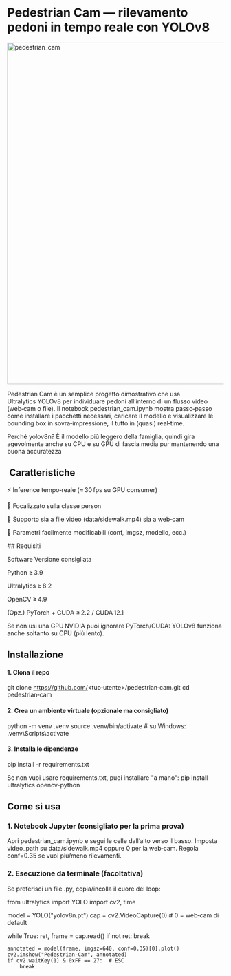 # Pedestrian Cam — rilevamento pedoni in tempo reale con YOLOv8

<img width="794" alt="pedestrian_cam" src="https://github.com/user-attachments/assets/10c67db9-6be7-48cb-b7b9-c4a15f60a925" />

Pedestrian Cam è un semplice progetto dimostrativo che usa Ultralytics YOLOv8 per individuare pedoni all’interno di un flusso video (web‑cam o file). Il notebook pedestrian_cam.ipynb mostra passo‑passo come installare i pacchetti necessari, caricare il modello e visualizzare le bounding box in sovra‑impressione, il tutto in (quasi) real‑time.

Perché yolov8n? È il modello più leggero della famiglia, quindi gira agevolmente anche su CPU e su GPU di fascia media pur mantenendo una buona accuratezza

##  Caratteristiche

⚡️ Inference tempo‑reale (≈ 30 fps su GPU consumer)

👣 Focalizzato sulla classe person

🎥 Supporto sia a file video (data/sidewalk.mp4) sia a web‑cam

🔧 Parametri facilmente modificabili (conf, imgsz, modello, ecc.)

## Requisiti

Software Versione consigliata

Python ≥ 3.9

Ultralytics ≥ 8.2

OpenCV ≥ 4.9

(Opz.) PyTorch + CUDA ≥ 2.2 / CUDA 12.1

Se non usi una GPU NVIDIA puoi ignorare PyTorch/CUDA: YOLOv8 funziona anche soltanto su CPU (più lento).

## Installazione
#### 1. Clona il repo
git clone https://github.com/<tuo‑utente>/pedestrian‑cam.git
cd pedestrian‑cam

#### 2. Crea un ambiente virtuale (opzionale ma consigliato)
python -m venv .venv
source .venv/bin/activate   # su Windows: .venv\Scripts\activate

#### 3. Installa le dipendenze
pip install -r requirements.txt

Se non vuoi usare requirements.txt, puoi installare "a mano":
pip install ultralytics opencv-python

## Come si usa
### 1. Notebook Jupyter (consigliato per la prima prova)
Apri pedestrian_cam.ipynb e segui le celle dall’alto verso il basso.
Imposta video_path su data/sidewalk.mp4 oppure 0 per la web‑cam.
Regola conf=0.35 se vuoi più/meno rilevamenti.

### 2. Esecuzione da terminale (facoltativa)
Se preferisci un file .py, copia/incolla il cuore del loop:

from ultralytics import YOLO
import cv2, time

model = YOLO("yolov8n.pt")
cap = cv2.VideoCapture(0)  # 0 = web‑cam di default

while True:
    ret, frame = cap.read()
    if not ret:
        break

    annotated = model(frame, imgsz=640, conf=0.35)[0].plot()
    cv2.imshow("Pedestrian‑Cam", annotated)
    if cv2.waitKey(1) & 0xFF == 27:  # ESC
        break
